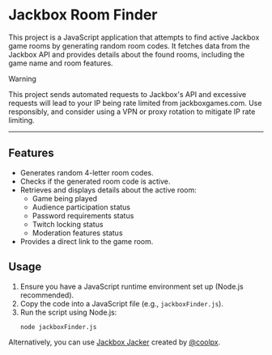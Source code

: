 # Jackbox Room Finder
This project is a JavaScript application that attempts to find active Jackbox game rooms by generating random room codes. It fetches data from the Jackbox API and provides details about the found rooms, including the game name and room features.

> [!WARNING]
> This project sends automated requests to Jackbox's API and excessive requests will lead to your IP being rate limited from jackboxgames.com.
> Use responsibly, and consider using a VPN or proxy rotation to mitigate IP rate limiting.

---

## Features
- Generates random 4-letter room codes.
- Checks if the generated room code is active.
- Retrieves and displays details about the active room:
  - Game being played
  - Audience participation status
  - Password requirements status
  - Twitch locking status
  - Moderation features status
- Provides a direct link to the game room.

## Usage
1. Ensure you have a JavaScript runtime environment set up (Node.js recommended).
2. Copy the code into a JavaScript file (e.g., `jackboxFinder.js`).
3. Run the script using Node.js:
   ```bash
   node jackboxFinder.js
Alternatively, you can use [Jackbox Jacker](https://jackbox-jacker.coolpixels.net/) created by [@coolpx](https://github.com/coolpx).
